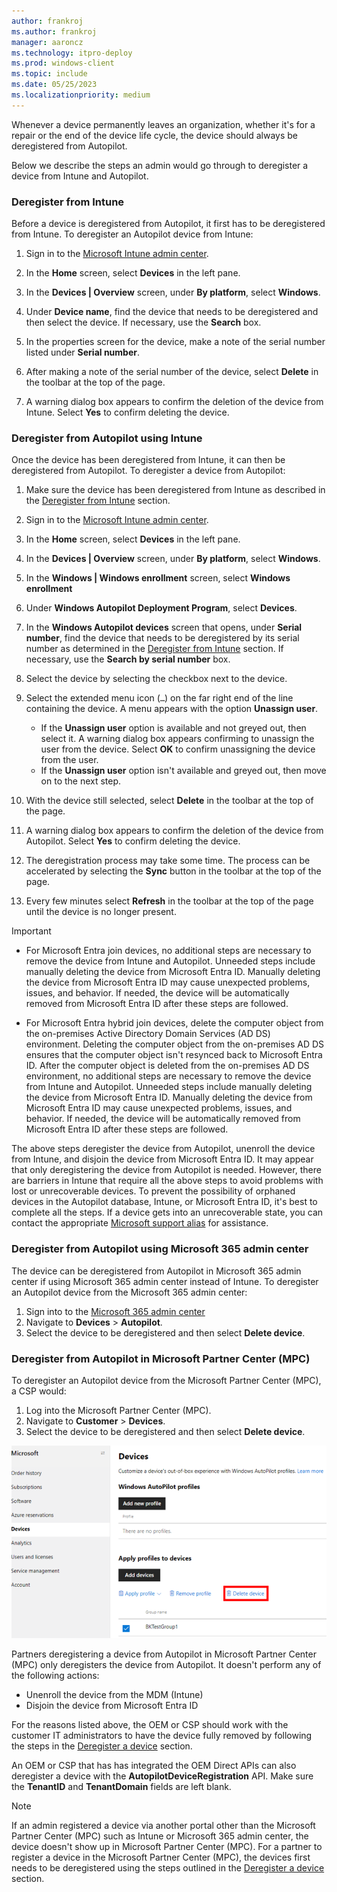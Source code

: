```yaml
---
author: frankroj
ms.author: frankroj
manager: aaroncz
ms.technology: itpro-deploy
ms.prod: windows-client
ms.topic: include
ms.date: 05/25/2023
ms.localizationpriority: medium
---
```


<!-- This file is shared by the following articles:

registration-overview.md
autopilot-motherboard-replacement.md

Headings are driven by article context. -->

Whenever a device permanently leaves an organization, whether it's for a repair or the end of the device life cycle, the device should always be deregistered from Autopilot.

Below we describe the steps an admin would go through to deregister a device from Intune and Autopilot.

### Deregister from Intune

Before a device is deregistered from Autopilot, it first has to be deregistered from Intune. To deregister an Autopilot device from Intune:

1. Sign in to the [Microsoft Intune admin center](https://go.microsoft.com/fwlink/?linkid=2109431).

2. In the **Home** screen, select **Devices** in the left pane.

3. In the **Devices | Overview** screen, under **By platform**, select **Windows**.

4. Under **Device name**, find the device that needs to be deregistered and then select the device. If necessary, use the **Search** box.

5. In the properties screen for the device, make a note of the serial number listed under **Serial number**.

6. After making a note of the serial number of the device, select **Delete** in the toolbar at the top of the page.

7. A warning dialog box appears to confirm the deletion of the device from Intune. Select **Yes** to confirm deleting the device.

### Deregister from Autopilot using Intune

Once the device has been deregistered from Intune, it can then be deregistered from Autopilot. To deregister a device from Autopilot:

1. Make sure the device has been deregistered from Intune as described in the [Deregister from Intune](#deregister-from-intune) section.

1. Sign in to the [Microsoft Intune admin center](https://go.microsoft.com/fwlink/?linkid=2109431).

1. In the **Home** screen, select **Devices** in the left pane.

1. In the **Devices | Overview** screen, under **By platform**, select **Windows**.

1. In the **Windows | Windows enrollment** screen, select **Windows enrollment**

1. Under **Windows Autopilot Deployment Program**, select **Devices**.

1. In the **Windows Autopilot devices** screen that opens, under **Serial number**, find the device that needs to be deregistered by its serial number as determined in the [Deregister from Intune](#deregister-from-intune) section. If necessary, use the **Search by serial number** box.

1. Select the device by selecting the checkbox next to the device.

1. Select the extended menu icon (`…`) on the far right end of the line containing the device. A menu appears with the option **Unassign user**.

   - If the **Unassign user** option is available and not greyed out, then select it. A warning dialog box appears confirming to unassign the user from the device. Select **OK** to confirm unassigning the device from the user.
   - If the **Unassign user** option isn't available and greyed out, then move on to the next step.

1. With the device still selected, select **Delete** in the toolbar at the top of the page.

1. A warning dialog box appears to confirm the deletion of the device from Autopilot. Select **Yes** to confirm deleting the device.

1. The deregistration process may take some time. The process can be accelerated by selecting the **Sync** button in the toolbar at the top of the page.

1. Every few minutes select **Refresh** in the toolbar at the top of the page until the device is no longer present.

> [!IMPORTANT]
>
> - For Microsoft Entra join devices, no additional steps are necessary to remove the device from Intune and Autopilot. Unneeded steps include manually deleting the device from Microsoft Entra ID. Manually deleting the device from Microsoft Entra ID may cause unexpected problems, issues, and behavior. If needed, the device will be automatically removed from Microsoft Entra ID after these steps are followed.
>
> - For Microsoft Entra hybrid join devices, delete the computer object from the on-premises Active Directory Domain Services (AD DS) environment. Deleting the computer object from the on-premises AD DS ensures that the computer object isn't resynced back to Microsoft Entra ID. After the computer object is deleted from the on-premises AD DS environment, no additional steps are necessary to remove the device from Intune and Autopilot. Unneeded steps include manually deleting the device from Microsoft Entra ID. Manually deleting the device from Microsoft Entra ID may cause unexpected problems, issues, and behavior. If needed, the device will be automatically removed from Microsoft Entra ID after these steps are followed.

The above steps deregister the device from Autopilot, unenroll the device from Intune, and disjoin the device from Microsoft Entra ID. It may appear that only deregistering the device from Autopilot is needed. However, there are barriers in Intune that require all the above steps to avoid problems with lost or unrecoverable devices. To prevent the possibility of orphaned devices in the Autopilot database, Intune, or Microsoft Entra ID, it's best to complete all the steps. If a device gets into an unrecoverable state, you can contact the appropriate [Microsoft support alias](../autopilot-support.md) for assistance.

### Deregister from Autopilot using Microsoft 365 admin center

The device can be deregistered from Autopilot in Microsoft 365 admin center if using Microsoft 365 admin center instead of Intune. To deregister an Autopilot device from the Microsoft 365 admin center:

1. Sign into to the [Microsoft 365 admin center](https://admin.microsoft.com/)
1. Navigate to **Devices** > **Autopilot**.
1. Select the device to be deregistered and then select **Delete device**.

### Deregister from Autopilot in Microsoft Partner Center (MPC)

To deregister an Autopilot device from the Microsoft Partner Center (MPC), a CSP would:

1. Log into the Microsoft Partner Center (MPC).
2. Navigate to **Customer** > **Devices**.
3. Select the device to be deregistered and then select **Delete device**.

![Screenshot of delete device](../images/devices.png)

Partners deregistering a device from Autopilot in Microsoft Partner Center (MPC) only deregisters the device from Autopilot. It doesn't perform any of the following actions:

- Unenroll the device from the MDM (Intune)
- Disjoin the device from Microsoft Entra ID

For the reasons listed above, the OEM or CSP should work with the customer IT administrators to have the device fully removed by following the steps in the [Deregister a device](#deregister-a-device) section.

An OEM or CSP that has has integrated the OEM Direct APIs can also deregister a device with the **AutopilotDeviceRegistration** API. Make sure the **TenantID** and **TenantDomain** fields are left blank.

> [!NOTE]
>
> If an admin registered a device via another portal other than the Microsoft Partner Center (MPC) such as Intune or Microsoft 365 admin center, the device doesn't show up in Microsoft Partner Center (MPC). For a partner to register a device in the Microsoft Partner Center (MPC), the devices first needs to be deregistered using the steps outlined in the [Deregister a device](#deregister-a-device) section.
